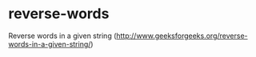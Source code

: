 reverse-words
=============

Reverse words in a given string (http://www.geeksforgeeks.org/reverse-words-in-a-given-string/)
